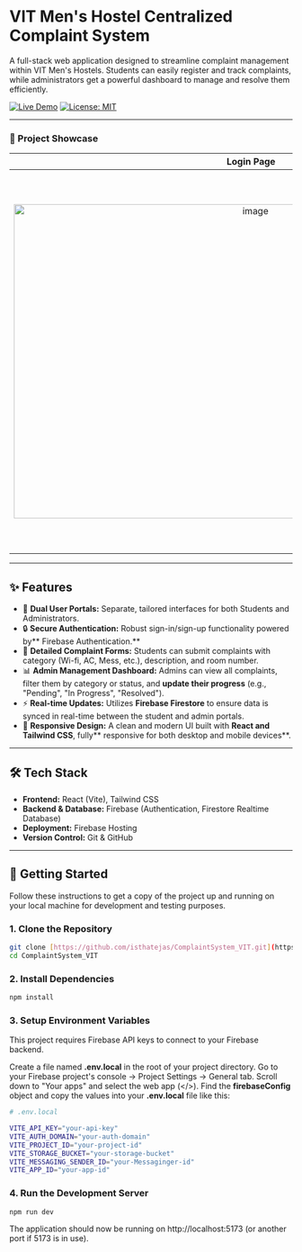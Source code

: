 # VIT Men's Hostel Centralized Complaint System

A full-stack web application designed to streamline complaint management within VIT Men's Hostels. Students can easily register and track complaints, while administrators get a powerful dashboard to manage and resolve them efficiently.

[![Live Demo](https://img.shields.io/badge/Live-Demo-brightgreen?style=for-the-badge&logo=firebase)](https://your-live-demo-url.web.app)
[![License: MIT](https://img.shields.io/badge/License-MIT-blue.svg?style=for-the-badge)](https://opensource.org/licenses/MIT)

---

### 📸 Project Showcase

| Login Page | Student Dashboard | Admin Dashboard |
| :---: | :---: | :---: |
| <img width="844" height="559" alt="image" src="https://github.com/user-attachments/assets/64789a1f-8957-4454-9a84-72f426c77360" /> | <img width="1154" height="484" alt="image" src="https://github.com/user-attachments/assets/bbb65235-463b-4817-8aff-4fd81553f51a" /> | <img width="1158" height="676" alt="image" src="https://github.com/user-attachments/assets/9606ce87-2329-403f-8564-ce9111eba1d8" /> |

---

## ✨ Features

-   👤 **Dual User Portals:** Separate, tailored interfaces for both Students and Administrators.
-   🔒 **Secure Authentication:** Robust sign-in/sign-up functionality powered by** Firebase Authentication.**
-   📝 **Detailed Complaint Forms:** Students can submit complaints with category (Wi-fi, AC, Mess, etc.), description, and room number.
-   📊 **Admin Management Dashboard:** Admins can view all complaints, filter them by category or status, and **update their progress** (e.g., "Pending", "In Progress", "Resolved").
-   ⚡ **Real-time Updates:** Utilizes **Firebase Firestore** to ensure data is synced in real-time between the student and admin portals.
-   📱 **Responsive Design:** A clean and modern UI built with **React and Tailwind CSS**, fully** responsive for both desktop and mobile devices**.

---

## 🛠️ Tech Stack

-   **Frontend:** React (Vite), Tailwind CSS
-   **Backend & Database:** Firebase (Authentication, Firestore Realtime Database)
-   **Deployment:** Firebase Hosting
-   **Version Control:** Git & GitHub

---

## 🚀 Getting Started

Follow these instructions to get a copy of the project up and running on your local machine for development and testing purposes.
### 1. Clone the Repository

```bash
git clone [https://github.com/isthatejas/ComplaintSystem_VIT.git](https://github.com/isthatejas/ComplaintSystem_VIT.git)
cd ComplaintSystem_VIT
```
### 2. Install Dependencies
```bash
npm install
```
### 3. Setup Environment Variables
This project requires Firebase API keys to connect to your Firebase backend.

Create a file named **.env.local** in the root of your project directory.
Go to your Firebase project's console -> Project Settings -> General tab.
Scroll down to "Your apps" and select the web app (</>).
Find the **firebaseConfig** object and copy the values into your **.env.local** file like this:
```bash
# .env.local

VITE_API_KEY="your-api-key"
VITE_AUTH_DOMAIN="your-auth-domain"
VITE_PROJECT_ID="your-project-id"
VITE_STORAGE_BUCKET="your-storage-bucket"
VITE_MESSAGING_SENDER_ID="your-Messaginger-id"
VITE_APP_ID="your-app-id"
```
### 4. Run the Development Server
```bash
npm run dev
```
The application should now be running on http://localhost:5173 (or another port if 5173 is in use).
